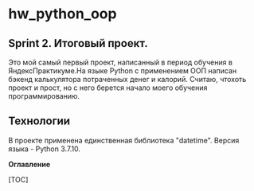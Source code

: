 # hw_python_oop

## Sprint 2. Итоговый проект.
Это мой самый первый проект, написанный в период обучения в ЯндексПрактикуме.На языке Python с применением ООП написан бэкенд калькулятора потраченных денег и калорий. Считаю, чтохоть проект и прост, но с него берется начало моего обучения программированию.

## Технологии
В проекте применена единственная библиотека "datetime". Версия языка - Python 3.7.10.

**Оглавление**

[TOC]
